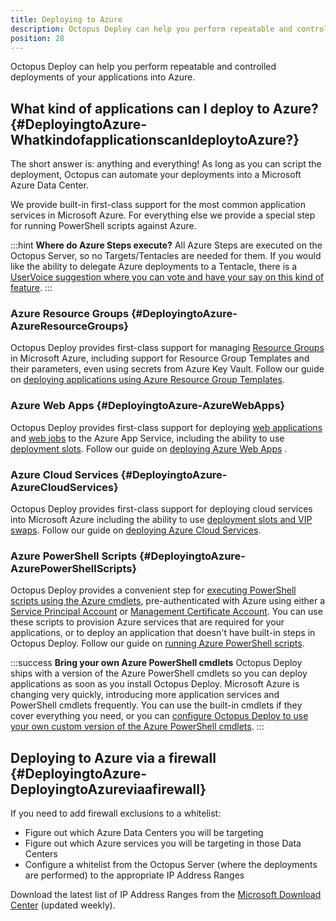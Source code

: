 ```yaml
---
title: Deploying to Azure
description: Octopus Deploy can help you perform repeatable and controlled deployments of your applications into Azure.
position: 28
---
```


Octopus Deploy can help you perform repeatable and controlled deployments of your applications into Azure.

## What kind of applications can I deploy to Azure? {#DeployingtoAzure-WhatkindofapplicationscanIdeploytoAzure?}

The short answer is: anything and everything! As long as you can script the deployment, Octopus can automate your deployments into a Microsoft Azure Data Center.

We provide built-in first-class support for the most common application services in Microsoft Azure. For everything else we provide a special step for running PowerShell scripts against Azure.

:::hint
**Where do Azure Steps execute?**
All Azure Steps are executed on the Octopus Server, so no Targets/Tentacles are needed for them. If you would like the ability to delegate Azure deployments to a Tentacle, there is a [UserVoice suggestion where you can vote and have your say on this kind of feature](https://octopusdeploy.uservoice.com/forums/170787-general/suggestions/6316906-support-run-on-any-tentacle-model-for-deployment).
:::

### Azure Resource Groups {#DeployingtoAzure-AzureResourceGroups}

Octopus Deploy provides first-class support for managing [Resource Groups](/docs/deploying-applications/azure-deployments/resource-groups/index.md) in Microsoft Azure, including support for Resource Group Templates and their parameters, even using secrets from Azure Key Vault. Follow our guide on [deploying applications using Azure Resource Group Templates](/docs/deploying-applications/azure-deployments/resource-groups/index.md).

### Azure Web Apps {#DeployingtoAzure-AzureWebApps}

Octopus Deploy provides first-class support for deploying [web applications](/docs/deploying-applications/azure-deployments/deploying-a-package-to-an-azure-web-app/index.md) and [web jobs](/docs/deploying-applications/azure-deployments/deploying-a-package-to-an-azure-web-app/deploying-web-jobs.md) to the Azure App Service, including the ability to use [deployment slots](/docs/deploying-applications/azure-deployments/deploying-a-package-to-an-azure-web-app/using-deployment-slots-with-azure-web-apps.md). Follow our guide on [deploying Azure Web Apps](/docs/deploying-applications/azure-deployments/web-apps/index.md) .

### Azure Cloud Services {#DeployingtoAzure-AzureCloudServices}

Octopus Deploy provides first-class support for deploying cloud services into Microsoft Azure including the ability to use [deployment slots and VIP swaps](/docs/deploying-applications/azure-deployments/cloud-services/vip-swap.md). Follow our guide on [deploying Azure Cloud Services](/docs/deploying-applications/azure-deployments/cloud-services/index.md).

### Azure PowerShell Scripts {#DeployingtoAzure-AzurePowerShellScripts}

Octopus Deploy provides a convenient step for [executing PowerShell scripts using the Azure cmdlets](/docs/deploying-applications/custom-scripts/azure-powershell-scripts.md), pre-authenticated with Azure using either a [Service Principal Account](/docs/infrastructure/azure/creating-an-azure-account/creating-an-azure-service-principal-account.md) or [Management Certificate Account](/docs/infrastructure/azure/creating-an-azure-account/creating-an-azure-management-certificate-account.md). You can use these scripts to provision Azure services that are required for your applications, or to deploy an application that doesn't have built-in steps in Octopus Deploy. Follow our guide on [running Azure PowerShell scripts](/docs/deploying-applications/azure-deployments/running-azure-powershell/index.md).

:::success
**Bring your own Azure PowerShell cmdlets**
Octopus Deploy ships with a version of the Azure PowerShell cmdlets so you can deploy applications as soon as you install Octopus Deploy. Microsoft Azure is changing very quickly, introducing more application services and PowerShell cmdlets frequently. You can use the built-in cmdlets if they cover everything you need, or you can [configure Octopus Deploy to use your own custom version of the Azure PowerShell cmdlets](/docs/deploying-applications/azure-deployments/running-azure-powershell/configuring-the-version-of-the-azure-powershell-modules.md).
:::

## Deploying to Azure via a firewall {#DeployingtoAzure-DeployingtoAzureviaafirewall}

If you need to add firewall exclusions to a whitelist:

- Figure out which Azure Data Centers you will be targeting
- Figure out which Azure services you will be targeting in those Data Centers
- Configure a whitelist from the Octopus Server (where the deployments are performed) to the appropriate IP Address Ranges

Download the latest list of IP Address Ranges from the [Microsoft Download Center](https://www.microsoft.com/download/details.aspx?id=41653) (updated weekly).
